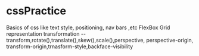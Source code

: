 # cssPractice
Basics of css like text style, positioning, nav bars ,etc
FlexBox
Grid representation
transformation -- transform,rotate(),translate(),skew(),scale(),perspective, perspective-origin, transform-origin,trnasform-style,backface-visibility